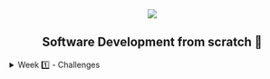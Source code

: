 <div align="center">
  <img src="https://uploads-ssl.webflow.com/5eb2f56932c3562feab232e3/5f73550d00249e7e96c9f3de_Logo.png">
</div>
<h2 align="center">Software Development from scratch 🤖</h2>
<details>
  <summary>Week 1️⃣ - Challenges</summary>
  
  ## Tuesday💻
  **1. Watch this video about compilation and interpretation.**
  - Existen dos tipos de lenguajes de programación, los compilados e interpretados.
  Podríamos decir que la principal diferencia la encontramos en como pasan su código a binario, para empezar el lenguaje interpretado lee linea por linea las instrucciónes que   escribimos y las ejecuta, en cambio un lenguaje compilado va a leer todas las instrucciónes y si encuentra un error no ejecuta nuestro programa
  
  **2. Search and answer the question: Java language is compiled or interpreted?.**
  - Java es un lenguaje interpretado y complidado, esto porque utiliza JIT compiler y JVM, porque al iniciar el programa se va a compilar el código fuente a byte code, para luego en cada ejecución se estará interpretando el bytecode.
  
  **3. Create an algorithm to calculate the equivalent of your local currencty to USD**
  ```
  const usd = 0.13;
  const convert = (q) => q * usd;
  console.log("Quetzales to USD: ", convert(13));
  ```
  **4. Read about Pseudocode here, you can also find some examples here**
  - Completado
 
  **5. Anwser to the question: Why is pseudocode helpful?**
  - Los pseudocodigos son de mucha ayuda porque nos permiten escribir sin reglas ni limitaciones la lógica de nuestro programa, utilizando nuestras palabras, obteniendo tiempos de desarrollo más rápidos
 
  **6. Create a pseudocode to calculate the aproximated age of a user base on the year they born, (you can define a variable with the actual year if you need it, like for example i could define Y <-- 2022)**
  ```
  Inicio
  defino variable Y = 2022
  creo variable U
  Pido al usuario que ingrese año de nacimiento y guardo en U
  creo variable age
  guardo en variable age, el resultado de Y - U
  muestro en pantalla “Your age is ” y la variable age
  fin
  ```
  
  **7. Read about flowcharts here**
  - Completado
 
 **8. Answer to the question: Why are flowcharts important to us as developers?**
  - Son importante para crear de manera visual y legible el funcionamiento de nuestro programa, en que pasos podría dejar de funcionar o que posibles problemas nos faltan contemplar
 
 **9. Search about High-level languages and Low-level languages, you can start with this video**
  - Los lenguajes de alto nivel van a ser lo que son faciles de entener para las personas, mientras que los de bajo nivel será más dificil entenderlo para nosotras las personas, pero la computadora tiene la capacidad de entenderlo más rápidor

## Wednesday💻
**1. Learn about binary, decimal and hexadecimal numbers**
- A diario nosotros utilizamos el sistema decimal para contar, pero existen también otros sistemas de numeración, como lo son el binario y hexadecimal, donde en binario tenemos únicamente para contar el cero y el uno, para hexadecimal tenemos del 0 al 9 y luego de la “A” a la “F”

**2. Translate the year you where born to binary, decimal and hexadecimal**

#### Translate 2001 to binary
```
2001 / 2 = 1
1000 / 2 = 0
500 / 2 = 0
250 / 2 = 0
125 / 2 = 1
62 / 2 = 0
31 / 2 = 1
15 / 2 = 1
7 / 2 = 1
3 / 2 = 1
1
```
Binary = 11111010001

#### Translate 2001 to Decimal
```
2001 / 10 = 1
200 / 10 = 0
20 / 10 = 0
2
```
Decimal = 2001

#### Translate 2001 to hexadecimal
```
2001 / 16 = 1
125 / 16 = D
7
```
Hexadecimal = 7D1

**3. Translate 51966 into hexadecimal and binary**
#### Translate 51966 to binary

- Process
    ```
    51966 / 2 = 0
    25983 / 2 = 1
    12991 / 2 = 1
    6495 / 2 = 1
    3247 / 2 = 1
    1623 / 2 = 1
    811 / 2 = 1
    405 / 2 = 1
    202 / 2 = 0
    101 / 2 = 1
    50 / 2 = 0
    25 / 2 = 1
    12 / 2 = 0
    6 / 2 = 0
    3 / 2 = 1
    1
    ```
    Binary = 1100101011111110

#### Translate 51966 to Hexadecimal

- Process
    ```
    51966 / 16 = E
    3247 / 16 = F
    202 / 16 = A
    12 = C
    ```
    Hexadecimal = CAFE

**4. Use a Low-level language, for example MIPS aseembler, to do so, you will need to follow this guide. We recomend to check the guide first but also this presentation could be helpful.**
- Completed

**5. Base on the examples and the guide of the low-level language**

***5.1 Create a program to add two numbers given by the user***
  ```
  .data
	welcome: .asciiz "\n Bienvenido\n"
	number1: .asciiz "\nIngrese el primer numero: "
	number2: .asciiz "\nIngrese el segundo numero: "
	firstNumber: .asciiz "\nPrimer numero: "
	secondNumber: .asciiz  "\nSegundo numero: "
.text
	main:
		li $v0, 4
		la $a0, welcome
		syscall 
		
		li $v0, 4
		la $a0, number1
		syscall

		li $v0, 5
		syscall

		move $t1, $v0

		li $v0, 4
		la $a0, number2
		syscall

		li $v0, 5
		syscall

		move $t2, $v0

		li $v0, 4
		la $a0, firstNumber
		syscall
		
		li $v0, 1
		move $a0, $t1
		syscall
		
		li $v0, 4
		la $a0, secondNumber
		syscall
		
		li $v0, 1
		move $a0, $t2
		syscall
  ```
  
***5.2 Create a program that display your name***
```
.data
	welcome: .asciiz "\n welcome human\n"
	name: .asciiz "\nMy name is Kevin Curruchich "
	nickname: .asciiz  "\nBut you can call me Chiwy "
.text
	main:
		li $v0, 4
		la $a0, welcome
		syscall 
		
		li $v0, 4
		la $a0, name
		syscall

		li $v0, 4
		la $a0, nickname
		syscall
```

</details>


